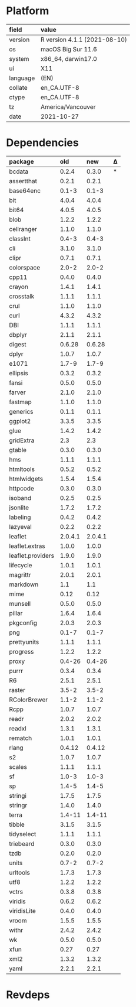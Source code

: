 # Platform

|field    |value                        |
|:--------|:----------------------------|
|version  |R version 4.1.1 (2021-08-10) |
|os       |macOS Big Sur 11.6           |
|system   |x86_64, darwin17.0           |
|ui       |X11                          |
|language |(EN)                         |
|collate  |en_CA.UTF-8                  |
|ctype    |en_CA.UTF-8                  |
|tz       |America/Vancouver            |
|date     |2021-10-27                   |

# Dependencies

|package           |old     |new     |Δ  |
|:-----------------|:-------|:-------|:--|
|bcdata            |0.2.4   |0.3.0   |*  |
|assertthat        |0.2.1   |0.2.1   |   |
|base64enc         |0.1-3   |0.1-3   |   |
|bit               |4.0.4   |4.0.4   |   |
|bit64             |4.0.5   |4.0.5   |   |
|blob              |1.2.2   |1.2.2   |   |
|cellranger        |1.1.0   |1.1.0   |   |
|classInt          |0.4-3   |0.4-3   |   |
|cli               |3.1.0   |3.1.0   |   |
|clipr             |0.7.1   |0.7.1   |   |
|colorspace        |2.0-2   |2.0-2   |   |
|cpp11             |0.4.0   |0.4.0   |   |
|crayon            |1.4.1   |1.4.1   |   |
|crosstalk         |1.1.1   |1.1.1   |   |
|crul              |1.1.0   |1.1.0   |   |
|curl              |4.3.2   |4.3.2   |   |
|DBI               |1.1.1   |1.1.1   |   |
|dbplyr            |2.1.1   |2.1.1   |   |
|digest            |0.6.28  |0.6.28  |   |
|dplyr             |1.0.7   |1.0.7   |   |
|e1071             |1.7-9   |1.7-9   |   |
|ellipsis          |0.3.2   |0.3.2   |   |
|fansi             |0.5.0   |0.5.0   |   |
|farver            |2.1.0   |2.1.0   |   |
|fastmap           |1.1.0   |1.1.0   |   |
|generics          |0.1.1   |0.1.1   |   |
|ggplot2           |3.3.5   |3.3.5   |   |
|glue              |1.4.2   |1.4.2   |   |
|gridExtra         |2.3     |2.3     |   |
|gtable            |0.3.0   |0.3.0   |   |
|hms               |1.1.1   |1.1.1   |   |
|htmltools         |0.5.2   |0.5.2   |   |
|htmlwidgets       |1.5.4   |1.5.4   |   |
|httpcode          |0.3.0   |0.3.0   |   |
|isoband           |0.2.5   |0.2.5   |   |
|jsonlite          |1.7.2   |1.7.2   |   |
|labeling          |0.4.2   |0.4.2   |   |
|lazyeval          |0.2.2   |0.2.2   |   |
|leaflet           |2.0.4.1 |2.0.4.1 |   |
|leaflet.extras    |1.0.0   |1.0.0   |   |
|leaflet.providers |1.9.0   |1.9.0   |   |
|lifecycle         |1.0.1   |1.0.1   |   |
|magrittr          |2.0.1   |2.0.1   |   |
|markdown          |1.1     |1.1     |   |
|mime              |0.12    |0.12    |   |
|munsell           |0.5.0   |0.5.0   |   |
|pillar            |1.6.4   |1.6.4   |   |
|pkgconfig         |2.0.3   |2.0.3   |   |
|png               |0.1-7   |0.1-7   |   |
|prettyunits       |1.1.1   |1.1.1   |   |
|progress          |1.2.2   |1.2.2   |   |
|proxy             |0.4-26  |0.4-26  |   |
|purrr             |0.3.4   |0.3.4   |   |
|R6                |2.5.1   |2.5.1   |   |
|raster            |3.5-2   |3.5-2   |   |
|RColorBrewer      |1.1-2   |1.1-2   |   |
|Rcpp              |1.0.7   |1.0.7   |   |
|readr             |2.0.2   |2.0.2   |   |
|readxl            |1.3.1   |1.3.1   |   |
|rematch           |1.0.1   |1.0.1   |   |
|rlang             |0.4.12  |0.4.12  |   |
|s2                |1.0.7   |1.0.7   |   |
|scales            |1.1.1   |1.1.1   |   |
|sf                |1.0-3   |1.0-3   |   |
|sp                |1.4-5   |1.4-5   |   |
|stringi           |1.7.5   |1.7.5   |   |
|stringr           |1.4.0   |1.4.0   |   |
|terra             |1.4-11  |1.4-11  |   |
|tibble            |3.1.5   |3.1.5   |   |
|tidyselect        |1.1.1   |1.1.1   |   |
|triebeard         |0.3.0   |0.3.0   |   |
|tzdb              |0.2.0   |0.2.0   |   |
|units             |0.7-2   |0.7-2   |   |
|urltools          |1.7.3   |1.7.3   |   |
|utf8              |1.2.2   |1.2.2   |   |
|vctrs             |0.3.8   |0.3.8   |   |
|viridis           |0.6.2   |0.6.2   |   |
|viridisLite       |0.4.0   |0.4.0   |   |
|vroom             |1.5.5   |1.5.5   |   |
|withr             |2.4.2   |2.4.2   |   |
|wk                |0.5.0   |0.5.0   |   |
|xfun              |0.27    |0.27    |   |
|xml2              |1.3.2   |1.3.2   |   |
|yaml              |2.2.1   |2.2.1   |   |

# Revdeps

